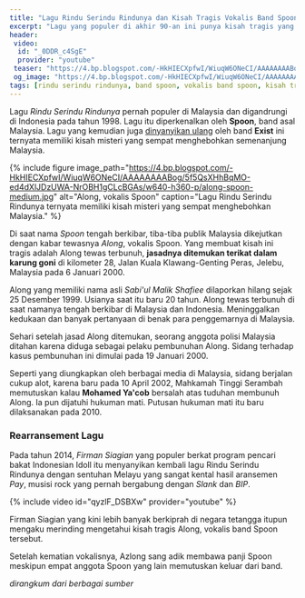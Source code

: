 ```yaml
---
title: "Lagu Rindu Serindu Rindunya dan Kisah Tragis Vokalis Band Spoon"
excerpt: "Lagu yang populer di akhir 90-an ini punya kisah tragis yang tidak diketahui anak jaman now: Misteri pembunuhan vokalis band Spoon"
header:
 video:
  id: "_0DDR_c4SgE"
  provider: "youtube"
 teaser: "https://4.bp.blogspot.com/-HkHIECXpfwI/WiuqW6ONeCI/AAAAAAAABog/5f5QsXHhBqMO-ed4dXlJDzUWA-NrOBH1gCLcBGAs/w360-h200-p-o/along-spoon-thumb.jpg"
 og_image: "https://4.bp.blogspot.com/-HkHIECXpfwI/WiuqW6ONeCI/AAAAAAAABog/5f5QsXHhBqMO-ed4dXlJDzUWA-NrOBH1gCLcBGAs/w1400-h800-p-o/along-spoon-big.jpg"
tags: [rindu serindu rindunya, band spoon, vokalis band spoon, kisah tragis along spoon]
---
```

Lagu _Rindu Serindu Rindunya_ pernah populer di Malaysia dan digandrungi di Indonesia pada tahun 1998. Lagu itu diperkenalkan oleh **Spoon**, band asal Malaysia. Lagu yang kemudian juga [dinyanyikan ulang](https://www.youtube.com/watch?v=lUz0HBChMeA) oleh band **Exist** ini ternyata memiliki kisah misteri yang sempat menghebohkan semenanjung Malaysia.

{% include figure image_path="https://4.bp.blogspot.com/-HkHIECXpfwI/WiuqW6ONeCI/AAAAAAAABog/5f5QsXHhBqMO-ed4dXlJDzUWA-NrOBH1gCLcBGAs/w640-h360-p/along-spoon-medium.jpg" alt="Along, vokalis Spoon" caption="Lagu Rindu Serindu Rindunya ternyata memiliki kisah misteri yang sempat menghebohkan Malaysia." %}

Di saat nama _Spoon_ tengah berkibar, tiba-tiba publik Malaysia dikejutkan dengan kabar tewasnya _Along_, vokalis Spoon. Yang membuat kisah ini tragis adalah Along tewas terbunuh, **jasadnya ditemukan terikat dalam karung goni** di kilometer 28, Jalan Kuala Klawang-Genting Peras, Jelebu, Malaysia pada 6 Januari 2000.

Along yang memiliki nama asli _Sabi'ul Malik Shafiee_ dilaporkan hilang sejak 25 Desember 1999. Usianya saat itu baru 20 tahun. Along tewas terbunuh di saat namanya tengah berkibar di Malaysia dan Indonesia. ‎Meninggalkan kedukaan dan banyak pertanyaan di benak para penggemarnya di Malaysia.

Sehari setelah jasad Along ditemukan, seorang anggota polisi Malaysia ditahan karena diduga sebagai pelaku pembunuhan Along. Sidang terhadap kasus pembunuhan ini dimulai pada 19 Januari 2000. 

Seperti yang diungkapkan oleh berbagai media di Malaysia, sidang berjalan cukup alot, karena baru pada 10 April 2002, Mahkamah Tinggi Serambah memutuskan kalau **Mohamed Ya'cob** bersalah atas tuduhan membunuh Along. Ia pun dijatuhi hukuman mati. Putusan hukuman mati itu baru dilaksanakan pada 2010.

### Rearransement Lagu

Pada tahun 2014, _Firman Siagian_ yang populer berkat program pencari bakat Indonesian Idoll itu  menyanyikan kembali lagu Rindu Serindu Rindunya dengan sentuhan Melayu yang sangat kental hasil aransemen _Pay_, musisi rock yang pernah bergabung dengan _Slank_ dan _BIP_.

{% include video id="qyzlF_DSBXw" provider="youtube" %}

Firman Siagian yang kini lebih banyak berkiprah di negara tetangga itupun mengaku merinding mengetahui kisah tragis Along, vokalis band Spoon tersebut.

Setelah kematian vokalisnya, Azlong sang adik membawa panji Spoon meskipun empat anggota Spoon yang lain memutuskan keluar dari band.

_dirangkum dari berbagai sumber_
